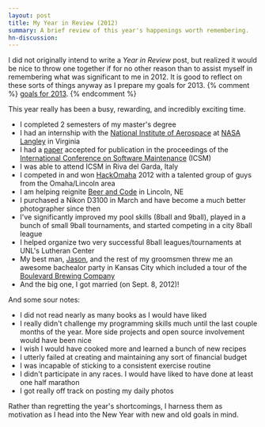 ```yaml
---
layout: post
title: My Year in Review (2012)
summary: A brief review of this year's happenings worth remembering.
hn-discussion:
---
```


I did not originally intend to write a *Year in Review* post, but realized
it would be nice to throw one together if for no other reason than to assist
myself in remembering what was significant to me in 2012. It is good to reflect
on these sorts of things anyway as I prepare my goals for 2013.
{% comment %}
[goals for 2013](http://joshbranchaud.com/2013/01/01/Arbitrarily-Timed-Resolutions.html).
{% endcomment %}

<!-- more -->

This year really has been a busy, rewarding, and incredibly exciting time.

- I completed 2 semesters of my master's degree
- I had an internship with the
[National Institute of Aerospace](http://www.nianet.org/)
at [NASA Langley](http://www.nasa.gov/centers/langley/home/index.html)
in Virginia
- I had a [paper](http://www.computer.org/csdl/proceedings/icsm/2012/2313/00/06405261-abs.html)
accepted for publication in the proceedings of
the [International Conference on Software Maintenance](http://selab.fbk.eu/icsm2012/) (ICSM)
- I was able to attend ICSM in Riva del Garda, Italy
- I competed in and won [HackOmaha](http://hackomaha.com/) 2012 with
a talented group of guys from the Omaha/Lincoln area
- I am helping reignite [Beer and Code](http://beerandco.de)
in Lincoln, NE
- I purchased a Nikon D3100 in March and have become a much better photographer
since then
- I've significantly improved my pool skills (8ball and 9ball), played in a
bunch of small 9ball tournaments, and started competing in a city 8ball league
- I helped organize two very successful 8ball leagues/tournaments at UNL's
Lutheran Center
- My best man, [Jason](https://twitter.com/jasongaare), and the rest of my
groomsmen threw me an awesome bachealor party in Kansas City which included
a tour of the [Boulevard Brewing Company](http://www.boulevard.com/)
- And the big one, I got married (on Sept. 8, 2012)!

And some sour notes:

- I did not read nearly as many books as I would have liked
- I really didn't challenge my programming skills much until the last couple
months of the year. More side projects and open source involvement would have
been nice
- I wish I would have cooked more and learned a bunch of new recipes
- I utterly failed at creating and maintaining any sort of financial budget
- I was incapable of sticking to a consistent exercise routine
- I didn't participate in any races. I would have liked to have done at least
one half marathon
- I got really off track on posting my daily photos

Rather than regretting the year's shortcomings, I harness them as motivation
as I head into the New Year with new and old goals in mind.

